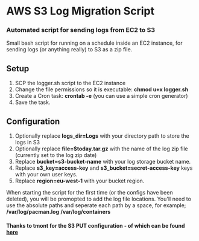 # AWS S3 Log Migration Script
### Automated script for sending logs from EC2 to S3

Small bash script for running on a schedule inside an EC2 instance, for sending
logs (or anything really) to S3 as a zip file.

## Setup
1. SCP the logger.sh script to the EC2 instance
2. Change the file permissions so it is executable: **chmod u+x logger.sh**
3. Create a Cron task: **crontab -e** (you can use a simple cron generator)
4. Save the task.

## Configuration
1. Optionally replace **logs_dir=Logs** with your directory path to store the logs in S3
2. Optionally replace **file=$today.tar.gz** with the name of the log zip file (currently set to the log zip date)
3. Replace **bucket=s3-bucket-name** with your log storage bucket name.
4. Replace **s3_key=access-key** and **s3_bucket=secret-access-key** keys with your own user keys.
5. Replace **region=eu-west-1** with your bucket region.

When starting the script for the first time (or the configs have been deleted),
you will be promopted to add the log file locations. You'll need to use the absolute
paths and seperate each path by a space, for example; **/var/log/pacman.log** **/var/log/containers**

#### Thanks to tmont for the S3 PUT configuration - of which can be found [here](http://tmont.com/blargh/2014/1/uploading-to-s3-in-bash)
